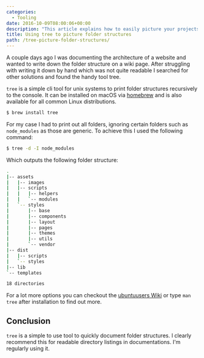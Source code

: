 ```yaml
---
categories:
  - Tooling
date: 2016-10-09T08:00:06+00:00
description: "This article explains how to easily picture your projects folder structure using the command line programm tree for unix systems."
title: Using tree to picture folder structures
path: /tree-picture-folder-structures/
---
```

A couple days ago I was documenting the architecture of a website and wanted to write down the folder structure on a wiki page. After struggling with writing it down by hand which was not quite readable I searched for other solutions and found the handy tool tree.

`tree` is a simple cli tool for unix systems to print folder structures recursively to the console. It can be installed on macOS via [homebrew][1] and is also available for all common Linux distributions.

```bash
$ brew install tree
```

For my case I had to print out all folders, ignoring certain folders such as `node_modules` as those are generic. To achieve this I used the following command:

```bash
$ tree -d -I node_modules
```

Which outputs the following folder structure:

```bash
.
|-- assets
|   |-- images
|   |-- scripts
|   |   |-- helpers
|   |   `-- modules
|   `-- styles
|       |-- base
|       |-- components
|       |-- layout
|       |-- pages
|       |-- themes
|       |-- utils
|       `-- vendor
|-- dist
|   |-- scripts
|   `-- styles
|-- lib
`-- templates

18 directories
```

For a lot more options you can checkout the [ubuntuusers Wiki][2] or type `man tree` after installation to find out more.

## Conclusion

`tree` is a simple to use tool to quickly document folder structures. I clearly recommend this for readable directory listings in documentations. I'm regularly using it.

 [1]: http://brew.sh/
 [2]: https://wiki.ubuntuusers.de/tree/
